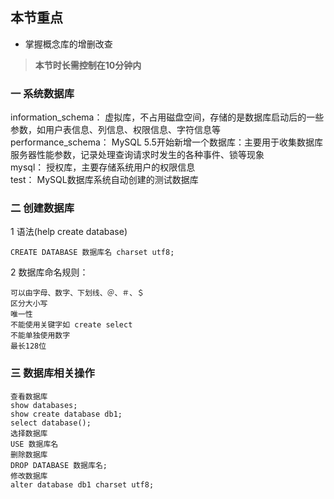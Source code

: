 ## 本节重点

* 掌握概念库的增删改查

> **本节时长需控制在10分钟内**

### 一 系统数据库

information\_schema： 虚拟库，不占用磁盘空间，存储的是数据库启动后的一些参数，如用户表信息、列信息、权限信息、字符信息等  
performance\_schema： MySQL 5.5开始新增一个数据库：主要用于收集数据库服务器性能参数，记录处理查询请求时发生的各种事件、锁等现象   
mysql： 授权库，主要存储系统用户的权限信息  
test： MySQL数据库系统自动创建的测试数据库

### 二 创建数据库

1 语法\(help create database\)

```
CREATE DATABASE 数据库名 charset utf8;
```

2 数据库命名规则：

```
可以由字母、数字、下划线、＠、＃、＄
区分大小写
唯一性
不能使用关键字如 create select
不能单独使用数字
最长128位
```

### 三 数据库相关操作

```
查看数据库
show databases;
show create database db1;
select database();
选择数据库
USE 数据库名
删除数据库
DROP DATABASE 数据库名;
修改数据库
alter database db1 charset utf8;
```



